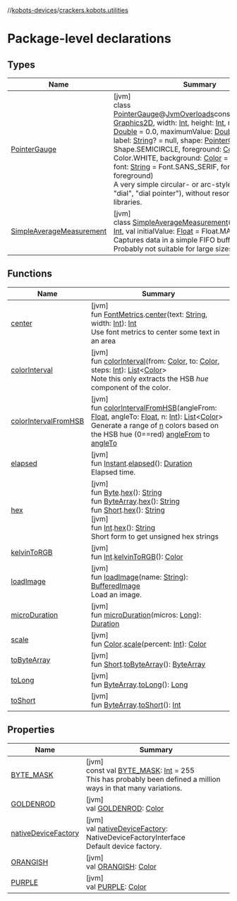 //[kobots-devices](../../index.md)/[crackers.kobots.utilities](index.md)

# Package-level declarations

## Types

| Name | Summary |
|---|---|
| [PointerGauge](-pointer-gauge/index.md) | [jvm]<br>class [PointerGauge](-pointer-gauge/index.md)@[JvmOverloads](https://kotlinlang.org/api/latest/jvm/stdlib/kotlin.jvm/-jvm-overloads/index.html)constructor(graphics: [Graphics2D](https://docs.oracle.com/javase/8/docs/api/java/awt/Graphics2D.html), width: [Int](https://kotlinlang.org/api/latest/jvm/stdlib/kotlin/-int/index.html), height: [Int](https://kotlinlang.org/api/latest/jvm/stdlib/kotlin/-int/index.html), minimumValue: [Double](https://kotlinlang.org/api/latest/jvm/stdlib/kotlin/-double/index.html) = 0.0, maximumValue: [Double](https://kotlinlang.org/api/latest/jvm/stdlib/kotlin/-double/index.html) = 100.0, label: [String](https://kotlinlang.org/api/latest/jvm/stdlib/kotlin/-string/index.html)? = null, shape: [PointerGauge.Shape](-pointer-gauge/-shape/index.md) = Shape.SEMICIRCLE, foreground: [Color](https://docs.oracle.com/javase/8/docs/api/java/awt/Color.html) = Color.WHITE, background: [Color](https://docs.oracle.com/javase/8/docs/api/java/awt/Color.html) = Color.BLACK, font: [String](https://kotlinlang.org/api/latest/jvm/stdlib/kotlin/-string/index.html) = Font.SANS_SERIF, fontColor: [Color](https://docs.oracle.com/javase/8/docs/api/java/awt/Color.html) = foreground)<br>A very simple circular- or arc-style &quot;gauge&quot; (e.g. &quot;dial&quot;, &quot;dial pointer&quot;), without resorting to large libraries. |
| [SimpleAverageMeasurement](-simple-average-measurement/index.md) | [jvm]<br>class [SimpleAverageMeasurement](-simple-average-measurement/index.md)(val bucketSize: [Int](https://kotlinlang.org/api/latest/jvm/stdlib/kotlin/-int/index.html), val initialValue: [Float](https://kotlinlang.org/api/latest/jvm/stdlib/kotlin/-float/index.html) = Float.MAX_VALUE)<br>Captures data in a simple FIFO buffer for averaging. Probably not suitable for large sizes. |

## Functions

| Name | Summary |
|---|---|
| [center](center.md) | [jvm]<br>fun [FontMetrics](https://docs.oracle.com/javase/8/docs/api/java/awt/FontMetrics.html).[center](center.md)(text: [String](https://kotlinlang.org/api/latest/jvm/stdlib/kotlin/-string/index.html), width: [Int](https://kotlinlang.org/api/latest/jvm/stdlib/kotlin/-int/index.html)): [Int](https://kotlinlang.org/api/latest/jvm/stdlib/kotlin/-int/index.html)<br>Use font metrics to center some text in an area |
| [colorInterval](color-interval.md) | [jvm]<br>fun [colorInterval](color-interval.md)(from: [Color](https://docs.oracle.com/javase/8/docs/api/java/awt/Color.html), to: [Color](https://docs.oracle.com/javase/8/docs/api/java/awt/Color.html), steps: [Int](https://kotlinlang.org/api/latest/jvm/stdlib/kotlin/-int/index.html)): [List](https://kotlinlang.org/api/latest/jvm/stdlib/kotlin.collections/-list/index.html)&lt;[Color](https://docs.oracle.com/javase/8/docs/api/java/awt/Color.html)&gt;<br>Note this only extracts the HSB *hue* component of the color. |
| [colorIntervalFromHSB](color-interval-from-h-s-b.md) | [jvm]<br>fun [colorIntervalFromHSB](color-interval-from-h-s-b.md)(angleFrom: [Float](https://kotlinlang.org/api/latest/jvm/stdlib/kotlin/-float/index.html), angleTo: [Float](https://kotlinlang.org/api/latest/jvm/stdlib/kotlin/-float/index.html), n: [Int](https://kotlinlang.org/api/latest/jvm/stdlib/kotlin/-int/index.html)): [List](https://kotlinlang.org/api/latest/jvm/stdlib/kotlin.collections/-list/index.html)&lt;[Color](https://docs.oracle.com/javase/8/docs/api/java/awt/Color.html)&gt;<br>Generate a range of [n](color-interval-from-h-s-b.md) colors based on the HSB hue (0==red) [angleFrom](color-interval-from-h-s-b.md) to [angleTo](color-interval-from-h-s-b.md) |
| [elapsed](elapsed.md) | [jvm]<br>fun [Instant](https://docs.oracle.com/javase/8/docs/api/java/time/Instant.html).[elapsed](elapsed.md)(): [Duration](https://docs.oracle.com/javase/8/docs/api/java/time/Duration.html)<br>Elapsed time. |
| [hex](hex.md) | [jvm]<br>fun [Byte](https://kotlinlang.org/api/latest/jvm/stdlib/kotlin/-byte/index.html).[hex](hex.md)(): [String](https://kotlinlang.org/api/latest/jvm/stdlib/kotlin/-string/index.html)<br>fun [ByteArray](https://kotlinlang.org/api/latest/jvm/stdlib/kotlin/-byte-array/index.html).[hex](hex.md)(): [String](https://kotlinlang.org/api/latest/jvm/stdlib/kotlin/-string/index.html)<br>fun [Short](https://kotlinlang.org/api/latest/jvm/stdlib/kotlin/-short/index.html).[hex](hex.md)(): [String](https://kotlinlang.org/api/latest/jvm/stdlib/kotlin/-string/index.html)<br>[jvm]<br>fun [Int](https://kotlinlang.org/api/latest/jvm/stdlib/kotlin/-int/index.html).[hex](hex.md)(): [String](https://kotlinlang.org/api/latest/jvm/stdlib/kotlin/-string/index.html)<br>Short form to get unsigned hex strings |
| [kelvinToRGB](kelvin-to-r-g-b.md) | [jvm]<br>fun [Int](https://kotlinlang.org/api/latest/jvm/stdlib/kotlin/-int/index.html).[kelvinToRGB](kelvin-to-r-g-b.md)(): [Color](https://docs.oracle.com/javase/8/docs/api/java/awt/Color.html) |
| [loadImage](load-image.md) | [jvm]<br>fun [loadImage](load-image.md)(name: [String](https://kotlinlang.org/api/latest/jvm/stdlib/kotlin/-string/index.html)): [BufferedImage](https://docs.oracle.com/javase/8/docs/api/java/awt/image/BufferedImage.html)<br>Load an image. |
| [microDuration](micro-duration.md) | [jvm]<br>fun [microDuration](micro-duration.md)(micros: [Long](https://kotlinlang.org/api/latest/jvm/stdlib/kotlin/-long/index.html)): [Duration](https://docs.oracle.com/javase/8/docs/api/java/time/Duration.html) |
| [scale](scale.md) | [jvm]<br>fun [Color](https://docs.oracle.com/javase/8/docs/api/java/awt/Color.html).[scale](scale.md)(percent: [Int](https://kotlinlang.org/api/latest/jvm/stdlib/kotlin/-int/index.html)): [Color](https://docs.oracle.com/javase/8/docs/api/java/awt/Color.html) |
| [toByteArray](to-byte-array.md) | [jvm]<br>fun [Short](https://kotlinlang.org/api/latest/jvm/stdlib/kotlin/-short/index.html).[toByteArray](to-byte-array.md)(): [ByteArray](https://kotlinlang.org/api/latest/jvm/stdlib/kotlin/-byte-array/index.html) |
| [toLong](to-long.md) | [jvm]<br>fun [ByteArray](https://kotlinlang.org/api/latest/jvm/stdlib/kotlin/-byte-array/index.html).[toLong](to-long.md)(): [Long](https://kotlinlang.org/api/latest/jvm/stdlib/kotlin/-long/index.html) |
| [toShort](to-short.md) | [jvm]<br>fun [ByteArray](https://kotlinlang.org/api/latest/jvm/stdlib/kotlin/-byte-array/index.html).[toShort](to-short.md)(): [Int](https://kotlinlang.org/api/latest/jvm/stdlib/kotlin/-int/index.html) |

## Properties

| Name | Summary |
|---|---|
| [BYTE_MASK](-b-y-t-e_-m-a-s-k.md) | [jvm]<br>const val [BYTE_MASK](-b-y-t-e_-m-a-s-k.md): [Int](https://kotlinlang.org/api/latest/jvm/stdlib/kotlin/-int/index.html) = 255<br>This has probably been defined a million ways in that many variations. |
| [GOLDENROD](-g-o-l-d-e-n-r-o-d.md) | [jvm]<br>val [GOLDENROD](-g-o-l-d-e-n-r-o-d.md): [Color](https://docs.oracle.com/javase/8/docs/api/java/awt/Color.html) |
| [nativeDeviceFactory](native-device-factory.md) | [jvm]<br>val [nativeDeviceFactory](native-device-factory.md): NativeDeviceFactoryInterface<br>Default device factory. |
| [ORANGISH](-o-r-a-n-g-i-s-h.md) | [jvm]<br>val [ORANGISH](-o-r-a-n-g-i-s-h.md): [Color](https://docs.oracle.com/javase/8/docs/api/java/awt/Color.html) |
| [PURPLE](-p-u-r-p-l-e.md) | [jvm]<br>val [PURPLE](-p-u-r-p-l-e.md): [Color](https://docs.oracle.com/javase/8/docs/api/java/awt/Color.html) |
